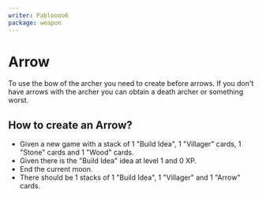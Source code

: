 ```yaml
---
writer: Pabloooo6
package: weapon
---
```

# Arrow

To use the bow of the archer you need to create before arrows.
If you don't have arrows with the archer you can obtain 
a death archer or something worst.

## How to create an Arrow?

 * Given a new game with a stack of 1 "Build Idea", 1 "Villager" cards, 1 "Stone" cards and 1 "Wood" cards.
 * Given there is the "Build Idea" idea at level 1 and 0 XP.
 * End the current moon.
 * There should be 1 stacks of 1 "Build Idea", 1 "Villager" and 1 "Arrow" cards.
